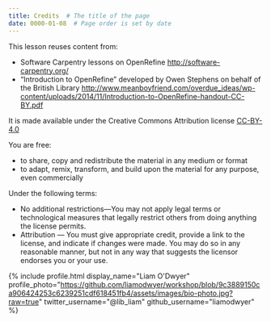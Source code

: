 ```yaml
---
title: Credits  # The title of the page
date: 0000-01-08  # Page order is set by date
---
```


This lesson reuses content from:
* Software Carpentry lessons on OpenRefine <http://software-carpentry.org/>
* “Introduction to OpenRefine” developed by Owen Stephens on behalf of the British Library <http://www.meanboyfriend.com/overdue_ideas/wp-content/uploads/2014/11/Introduction-to-OpenRefine-handout-CC-BY.pdf>

It is made available under the Creative Commons Attribution license [CC-BY-4.0](https://creativecommons.org/licenses/by/4.0/legalcode)

You are free:
* to share, copy and redistribute the material in any medium or format
* to adapt, remix, transform, and build upon the material for any purpose, even commercially

Under the following terms:
* No additional restrictions—You may not apply legal terms or technological measures that legally restrict others from doing anything the license permits.
* Attribution — You must give appropriate credit, provide a link to the license, and indicate if changes were made. You may do so in any reasonable manner, but not in any way that suggests the licensor endorses you or your use.







{% include profile.html
  display_name="Liam O'Dwyer"
  profile_photo="https://github.com/liamodwyer/workshop/blob/9c3889150ca906424253c6239251cdf618451fb4/assets/images/bio-photo.jpg?raw=true"
  twitter_username="@lib_liam"
  github_username="liamodwyer"
%}
